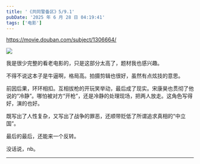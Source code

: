 ```yaml
---
title: '《共同警备区》5/9.1'
pubDate: '2025 年 6 月 28 日 04:19:41'
tags: ['电影']
---
```



https://movie.douban.com/subject/1306664/

![](https://md.p1gd0g.cc/img2.doubanio.com/view/photo/s_ratio_poster/public/p1603485241.webp)

我是很少完整的看老电影的，只是这部分太高了，题材我也感兴趣。

不得不说这本子是牛逼啊，格局高。拍摄剪辑也很好，虽然有点炫技的意思。

前因后果，环环相扣。互相拔枪的开玩笑举动，最后成了现实。宋康昊也贯彻了他说的“冷静”。哪怕被对方“开枪”，还是冷静的处理现场，把两人放走。这角色写得好，演的也好。

既写出了人性复杂，又写出了战争的罪恶，还顺带贬低了所谓追求真相的“中立国”。

最后的最后，还能来一个反转。

没话说，nb。

---

